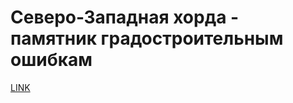 # Северо-Западная хорда - памятник градостроительным ошибкам



[LINK](https://varlamov.ru/1106705.html)